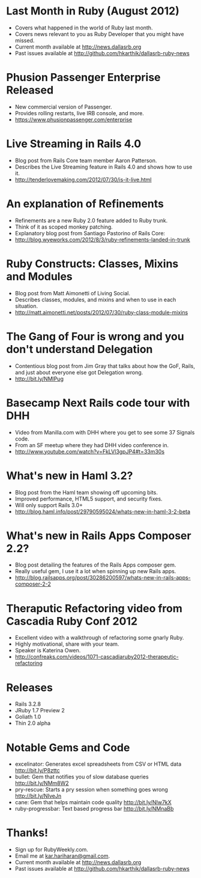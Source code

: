 # Last Month in Ruby (August 2012)
* Covers what happened in the world of Ruby last month.
* Covers news relevant to you as Ruby Developer that you might have missed.
* Current month available at http://news.dallasrb.org
* Past issues available at http://github.com/hkarthik/dallasrb-ruby-news

# Phusion Passenger Enterprise Released
* New commercial version of Passenger.
* Provides rolling restarts, live IRB console, and more.
* https://www.phusionpassenger.com/enterprise

# Live Streaming in Rails 4.0
* Blog post from Rails Core team member Aaron Patterson.
* Describes the Live Streaming feature in Rails 4.0 and shows how to use it.
* http://tenderlovemaking.com/2012/07/30/is-it-live.html

# An explanation of Refinements
* Refinements are a new Ruby 2.0 feature added to Ruby trunk.
* Think of it as scoped monkey patching.
* Explanatory blog post from Santiago Pastorino of Rails Core:
* http://blog.wyeworks.com/2012/8/3/ruby-refinements-landed-in-trunk

# Ruby Constructs: Classes, Mixins and Modules
* Blog post from Matt Aimonetti of Living Social.
* Describes classes, modules, and mixins and when to use in each situation.
* http://matt.aimonetti.net/posts/2012/07/30/ruby-class-module-mixins

# The Gang of Four is wrong and you don't understand Delegation
* Contentious blog post from Jim Gray that talks about how the GoF, Rails, and just
about everyone else got Delegation wrong.
* http://bit.ly/NMlPug

# Basecamp Next Rails code tour with DHH
* Video from Manilla.com with DHH where you get to see some 37 Signals code.
* From an SF meetup where they had DHH video conference in.
* http://www.youtube.com/watch?v=FkLVl3gpJP4#t=33m30s

# What's new in Haml 3.2?
* Blog post from the Haml team showing off upcoming bits.
* Improved performance, HTML5 support, and security fixes.
* Will only support Rails 3.0+
* http://blog.haml.info/post/29790595024/whats-new-in-haml-3-2-beta

# What's new in Rails Apps Composer 2.2?
* Blog post detailing the features of the Rails Apps composer gem.
* Really useful gem, I use it a lot when spinning up new Rails apps.
* http://blog.railsapps.org/post/30286200597/whats-new-in-rails-apps-composer-2-2

# Theraputic Refactoring video from Cascadia Ruby Conf 2012
* Excellent video with a walkthrough of refactoring some gnarly Ruby.
* Highly motivational, share with your team.
* Speaker is Katerina Owen.
* http://confreaks.com/videos/1071-cascadiaruby2012-therapeutic-refactoring

# Releases
* Rails 3.2.8
* JRuby 1.7 Preview 2
* Goliath 1.0
* Thin 2.0 alpha

# Notable Gems and Code
* excelinator: Generates excel spreadsheets from CSV or HTML data http://bit.ly/P8zttc
* bullet: Gem that notifies you of slow database queries http://bit.ly/NMm8W2
* pry-rescue: Starts a pry session when something goes wrong http://bit.ly/NIveJn
* cane: Gem that helps maintain code quality http://bit.ly/NIw7kX
* ruby-progressbar: Text based progress bar http://bit.ly/NMnaBb

# Thanks!
* Sign up for RubyWeekly.com.
* Email me at kar.hariharan@gmail.com.
* Current month available at http://news.dallasrb.org
* Past issues available at http://github.com/hkarthik/dallasrb-ruby-news
